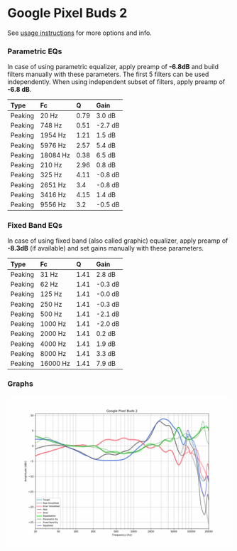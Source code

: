 # Google Pixel Buds 2
See [usage instructions](https://github.com/jaakkopasanen/AutoEq#usage) for more options and info.

### Parametric EQs
In case of using parametric equalizer, apply preamp of **-6.8dB** and build filters manually
with these parameters. The first 5 filters can be used independently.
When using independent subset of filters, apply preamp of **-6.8 dB**.

| Type    | Fc       |    Q | Gain    |
|:--------|:---------|:-----|:--------|
| Peaking | 20 Hz    | 0.79 | 3.0 dB  |
| Peaking | 748 Hz   | 0.51 | -2.7 dB |
| Peaking | 1954 Hz  | 1.21 | 1.5 dB  |
| Peaking | 5976 Hz  | 2.57 | 5.4 dB  |
| Peaking | 18084 Hz | 0.38 | 6.5 dB  |
| Peaking | 210 Hz   | 2.96 | 0.8 dB  |
| Peaking | 325 Hz   | 4.11 | -0.8 dB |
| Peaking | 2651 Hz  | 3.4  | -0.8 dB |
| Peaking | 3416 Hz  | 4.15 | 1.4 dB  |
| Peaking | 9556 Hz  | 3.2  | -0.5 dB |

### Fixed Band EQs
In case of using fixed band (also called graphic) equalizer, apply preamp of **-8.3dB**
(if available) and set gains manually with these parameters.

| Type    | Fc       |    Q | Gain    |
|:--------|:---------|:-----|:--------|
| Peaking | 31 Hz    | 1.41 | 2.8 dB  |
| Peaking | 62 Hz    | 1.41 | -0.3 dB |
| Peaking | 125 Hz   | 1.41 | -0.0 dB |
| Peaking | 250 Hz   | 1.41 | -0.3 dB |
| Peaking | 500 Hz   | 1.41 | -2.1 dB |
| Peaking | 1000 Hz  | 1.41 | -2.0 dB |
| Peaking | 2000 Hz  | 1.41 | 0.2 dB  |
| Peaking | 4000 Hz  | 1.41 | 1.9 dB  |
| Peaking | 8000 Hz  | 1.41 | 3.3 dB  |
| Peaking | 16000 Hz | 1.41 | 7.9 dB  |

### Graphs
![](./Google%20Pixel%20Buds%202.png)